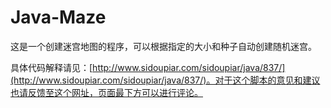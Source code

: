 # Java-Maze
这是一个创建迷宫地图的程序，可以根据指定的大小和种子自动创建随机迷宫。

具体代码解释请见：[http://www.sidoupiar.com/sidoupiar/java/837/](http://www.sidoupiar.com/sidoupiar/java/837/)。对于这个脚本的意见和建议也请反馈至这个网址，页面最下方可以进行评论。
